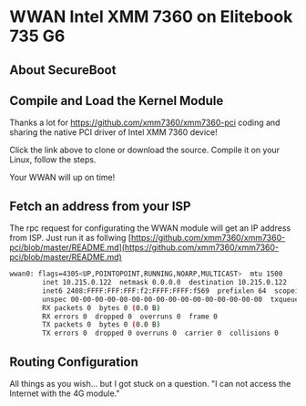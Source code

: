 # WWAN Intel XMM 7360 on Elitebook 735 G6

## About SecureBoot


## Compile and Load the Kernel Module
Thanks a lot for https://github.com/xmm7360/xmm7360-pci coding and sharing the native PCI driver of Intel XMM 7360 device!

Click the link above to clone or download the source. Compile it on your Linux, follow the steps.

Your WWAN will up on time!

## Fetch an address from your ISP

The rpc request for configurating the WWAN module will get an IP address from ISP. 
Just run it as follwing [https://github.com/xmm7360/xmm7360-pci/blob/master/README.md](https://github.com/xmm7360/xmm7360-pci/blob/master/README.md)

```sh
wwan0: flags=4305<UP,POINTOPOINT,RUNNING,NOARP,MULTICAST>  mtu 1500
        inet 10.215.0.122  netmask 0.0.0.0  destination 10.215.0.122
        inet6 2408:FFFF:FFF:FFF:f2:FFFF:FFFF:f569  prefixlen 64  scopeid 0x0<global>
        unspec 00-00-00-00-00-00-00-00-00-00-00-00-00-00-00-00  txqueuelen 1000  (UNSPEC)
        RX packets 0  bytes 0 (0.0 B)
        RX errors 0  dropped 0  overruns 0  frame 0
        TX packets 0  bytes 0 (0.0 B)
        TX errors 0  dropped 0 overruns 0  carrier 0  collisions 0
```


## Routing Configuration
All things as you wish... but I got stuck on a question. "I can not access the Internet with the 4G module."


